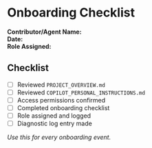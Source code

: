 # Onboarding Checklist

**Contributor/Agent Name:**  
**Date:**  
**Role Assigned:**  

## Checklist
- [ ] Reviewed `PROJECT_OVERVIEW.md`
- [ ] Reviewed `COPILOT_PERSONAL_INSTRUCTIONS.md`
- [ ] Access permissions confirmed
- [ ] Completed onboarding checklist
- [ ] Role assigned and logged
- [ ] Diagnostic log entry made

_Use this for every onboarding event._